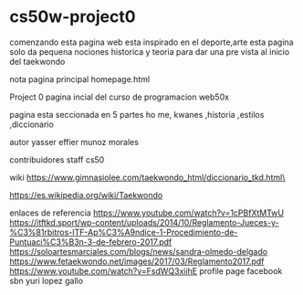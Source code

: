 # cs50w-project0

comenzando
esta pagina web esta inspirado en el deporte,arte 
esta pagina   solo da pequena nociones historica y teoria para
dar una pre vista al inicio del taekwondo

nota 
pagina principal
homepage.html

Project 0
pagina incial del curso de programacion web50x


pagina esta seccionada en 5 partes
ho	me, kwanes ,historia ,estilos ,diccionario

autor
yasser effier munoz morales

contribuidores
staff cs50


wiki
https://www.gimnasiolee.com/taekwondo_html/diccionario_tkd.html\

https://es.wikipedia.org/wiki/Taekwondo

enlaces de referencia
https://www.youtube.com/watch?v=1cPBfXtMTwU
https://itftkd.sport/wp-content/uploads/2014/10/Reglamento-Jueces-y-%C3%81rbitros-ITF-Ap%C3%A9ndice-1-Procedimiento-de-Puntuaci%C3%B3n-3-de-febrero-2017.pdf
https://soloartesmarciales.com/blogs/news/sandra-olmedo-delgado
https://www.fetaekwondo.net/images/2017/03/Reglamento2017.pdf
https://www.youtube.com/watch?v=FsdWQ3xiihE
profile page facebook sbn yuri lopez gallo
